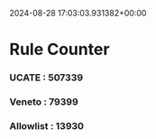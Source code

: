 2024-08-28 17:03:03.931382+00:00
# Rule Counter 
 ### UCATE : 507339

 ### Veneto : 79399

 ### Allowlist : 13930